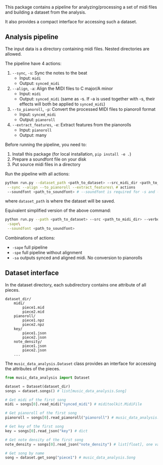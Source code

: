 This package contains a pipeline for analyzing/processing a set of midi files and building a dataset from the analysis.

It also provides a compact interface for accessing such a dataset.


## Analysis pipeline

The input data is a directory containing midi files. Nested directories are allowed.

The pipeline have 4 actions:

1. `--sync`, `-s`: Sync the notes to the beat
    - Input: `midi`
    - Output: `synced_midi`
2. `--align`, `-a`: Align the MIDI files to C major/A minor
    - Input: `midi`
    - Output: `synced_midi` (same as -s. If -a is used together with -s, their effects will both be applied to `synced_midi`)
3. `--to_pianoroll`, `-p`: Convert the processed MIDI files to pianoroll format
    - Input: `synced_midi`
    - Output: `pianoroll`
4. `--extract_features`, `-e`: Extract features from the pianorolls
    - Input: `pianoroll`
    - Output: many

Before running the pipeline, you need to:
1. Install this package (for local installation, `pip install -e .`)
2. Prepare a soundfont file on your disk
3. Put source midi files in a directory

Run the pipeline with all actions:

```bash
python run.py --dataset_path <path_to_dataset> --src_midi_dir <path_to_source_midi_dir>\
 --sync --align --to_pianoroll --extract_features\ # actions
 --soundfont <path_to_soundfont> # --soundfont is required for -s and -a because the algorithm runs on audio
```

where `dataset_path` is where the dataset will be saved.

Equivalent simplified version of the above command:

```bash
python run.py --path <path_to_dataset> --src <path_to_midi_dir> --verbose\
 -sape\
 --soundfont <path_to_soundfont>
```

Combinations of actions:

- `-sape` full pipeline
- `-spe` full pipeline without alignment
- `-sa` outputs synced and aligned midi. No conversion to pianorolls

## Dataset interface

In the dataset directory, each subdirectory contains one attribute of all pieces.

```
dataset_dir/
    midi/
        piece1.mid
        piece2.mid
    pianoroll/
        piece1.npz
        piece2.npz
    key/
        piece1.json
        piece2.json
    note_density/
        piece1.json
        piece2.json
    ...
```

The `music_data_analysis.Dataset` class provides an interface for accessing the attributes of the pieces.

```python
from music_data_analysis import Dataset

dataset = Dataset(dataset_dir)
songs = dataset.songs() # list[music_data_analysis.Song]

# Get midi of the first song
midi = songs[0].read_midi("synced_midi") # miditoolkit.MidiFile

# Get pianoroll of the first song
pianoroll = songs[0].read_pianoroll("pianoroll") # music_data_analysis.Pianoroll

# Get key of the first song
key = songs[0].read_json("key") # dict

# Get note density of the first song
note_density = songs[0].read_json("note_density") # list[float], one value per bar

# Get song by name
song = dataset.get_song("piece1") # music_data_analysis.Song
```

